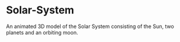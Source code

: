 # Solar-System
An animated 3D model of the Solar System consisting of the Sun, two planets and an orbiting moon.
